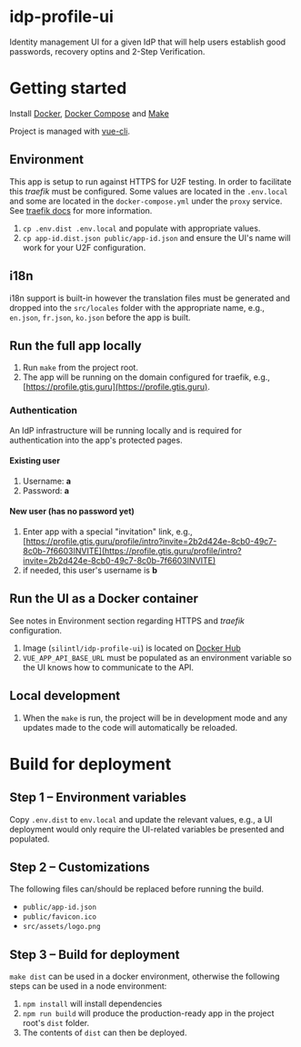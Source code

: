 # idp-profile-ui

Identity management UI for a given IdP that will help users establish good passwords, recovery optins and 2-Step Verification.

# Getting started

Install [Docker](https://docs.docker.com/install), [Docker Compose](https://docs.docker.com/compose/install) and [Make](https://www.gnu.org/software/make)

Project is managed with [vue-cli](https://github.com/vuejs/vue-cli).

## Environment

This app is setup to run against HTTPS for U2F testing. In order to facilitate this _traefik_ must be configured. Some values are located in the `.env.local` and some are located in the `docker-compose.yml` under the `proxy` service. See [traefik docs](https://github.com/silinternational/traefik-https-proxy) for more information.

1.  `cp .env.dist .env.local` and populate with appropriate values.
1.  `cp app-id.dist.json public/app-id.json` and ensure the UI's name will work for your U2F configuration.

## i18n

i18n support is built-in however the translation files must be generated and dropped into the `src/locales` folder with the appropriate name, e.g., `en.json`, `fr.json`, `ko.json` before the app is built.

## Run the full app locally

1.  Run `make` from the project root.
1.  The app will be running on the domain configured for traefik, e.g., [https://profile.gtis.guru](https://profile.gtis.guru).

### Authentication

An IdP infrastructure will be running locally and is required for authentication into the app's protected pages.

#### Existing user
1.  Username: **a**
1.  Password: **a**

#### New user (has no password yet)
1. Enter app with a special "invitation" link, e.g., [https://profile.gtis.guru/profile/intro?invite=2b2d424e-8cb0-49c7-8c0b-7f6603INVITE](https://profile.gtis.guru/profile/intro?invite=2b2d424e-8cb0-49c7-8c0b-7f6603INVITE)
1. if needed, this user's username is **b**

## Run the UI as a Docker container

See notes in Environment section regarding HTTPS and _traefik_ configuration.  

1.  Image (`silintl/idp-profile-ui`) is located on [Docker Hub](https://hub.docker.com/r/silintl/idp-profile-ui)
1.  `VUE_APP_API_BASE_URL` must be populated as an environment variable so the UI knows how to communicate to the API.

## Local development

1.  When the `make` is run, the project will be in development mode and any updates made to the code will automatically be reloaded.

# Build for deployment

## Step 1 – Environment variables

Copy `.env.dist` to `env.local` and update the relevant values, e.g., a UI deployment would only require the UI-related variables be presented and populated.

## Step 2 – Customizations

The following files can/should be replaced before running the build.

* `public/app-id.json`
* `public/favicon.ico`
* `src/assets/logo.png`

## Step 3 – Build for deployment

`make dist` can be used in a docker environment, otherwise the following steps can be used in a node environment:

1. `npm install` will install dependencies
1. `npm run build` will produce the production-ready app in the project root's `dist` folder.
1. The contents of `dist` can then be deployed.
